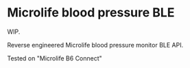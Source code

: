 # Microlife blood pressure BLE

WIP.

Reverse engineered Microlife blood pressure monitor BLE API.

Tested on "Microlife B6 Connect"
